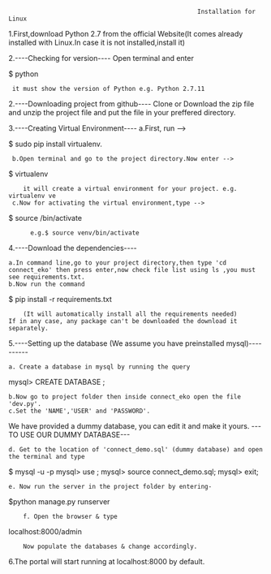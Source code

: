    														Installation for Linux
1.First,download Python 2.7 from the official Website(It comes already installed with Linux.In case it is not       installed,install it)

2.----Checking for version----
     Open terminal and enter

$ python

     it must show the version of Python e.g. Python 2.7.11


2.----Downloading project from github----
   Clone or Download the zip file and unzip the project file and put the file in your preffered directory.

3.----Creating Virtual Environment----
     a.First, run --> 
	
$ sudo pip install virtualenv.

     b.Open terminal and go to the project directory.Now enter --> 

$ virtualenv <VirtualEnvName>
 
        it will create a virtual environment for your project. e.g. virtualenv ve
     c.Now for activating the virtual environment,type -->
	
$ source <VirtualEnvName>/bin/activate

          e.g.$ source venv/bin/activate
4.----Download the dependencies----
      
	a.In command line,go to your project directory,then type 'cd connect_eko' then press enter,now check file list using ls ,you must see requirements.txt.
	b.Now run the command 
    
$ pip install -r requirements.txt

        (It will automatically install all the requirements needed)
    If in any case, any package can't be downloaded the download it separately.    

 
5.----Setting up the database (We assume you have preinstalled mysql)----------

	a. Create a database in mysql by running the query

mysql> CREATE DATABASE <database-name>;  

	b.Now go to project folder then inside connect_eko open the file 'dev.py'.
	c.Set the 'NAME','USER' and 'PASSWORD'.
     

We have provided a dummy database, you can edit it and make it yours. 
---TO USE OUR DUMMY DATABASE---
	
	d. Get to the location of 'connect_demo.sql' (dummy database) and open the terminal and type

$ mysql -u <username> -p 
mysql> use <database name>;
mysql> source connect_demo.sql;
mysql> exit;

	e. Now run the server in the project folder by entering-

$python manage.py runserver     

    	f. Open the browser & type 

localhost:8000/admin

       	Now populate the databases & change accordingly.

6.The portal will start running at localhost:8000 by default.        
   

